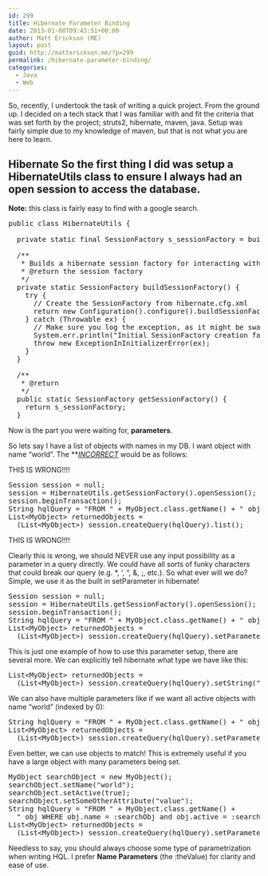 ```yaml
---
id: 299
title: Hibernate Parameter Binding
date: 2013-01-08T09:43:51+00:00
author: Matt Erickson (ME)
layout: post
guid: http://matterickson.me/?p=299
permalink: /hibernate-parameter-binding/
categories:
  - Java
  - Web
---
```

So, recently, I undertook the task of writing a quick project. From the ground up. I decided on a tech stack that I was familiar with and fit the criteria that was set forth by the project; struts2, hibernate, maven, java. Setup was fairly simple due to my knowledge of maven, but that is not what you are here to learn. 

## Hibernate So the first thing I did was setup a HibernateUtils class to ensure I always had an open session to access the database. 


  
**Note:** this class is fairly easy to find with a google search. 

<pre class="brush: java; title: ; notranslate" title="">public class HibernateUtils {

  private static final SessionFactory s_sessionFactory = buildSessionFactory();

  /**
   * Builds a hibernate session factory for interacting with the db
   * @return the session factory
   */
  private static SessionFactory buildSessionFactory() {
    try {
      // Create the SessionFactory from hibernate.cfg.xml
      return new Configuration().configure().buildSessionFactory();
    } catch (Throwable ex) {
      // Make sure you log the exception, as it might be swallowed
      System.err.println("Initial SessionFactory creation failed." + ex);
      throw new ExceptionInInitializerError(ex);
    }
  }

  /**
   * @return
   */
  public static SessionFactory getSessionFactory() {
    return s_sessionFactory;
  }
</pre>


  
Now is the part you were waiting for, **parameters**. 
  
So lets say I have a list of objects with names in my DB. I want object with name &#8220;world&#8221;. The **_<u>INCORRECT</strong>_</u> would be as follows:
  
THIS IS WRONG!!!! 

<pre class="brush: java; title: ; notranslate" title="">Session session = null;
session = HibernateUtils.getSessionFactory().openSession();
session.beginTransaction();
String hqlQuery = "FROM " + MyObject.class.getName() + " obj WHERE obj.name = '" + name + "'";
List&lt;MyObject&gt; returnedObjects = 
  (List&lt;MyObject&gt;) session.createQuery(hqlQuery).list();
</pre> THIS IS WRONG!!!! 

  

  
Clearly this is wrong, we should NEVER use any input possibility as a parameter in a query directly. We could have all sorts of funky characters that could break our query (e.g. *, &#8216;, &#8220;, &, ;, etc.). So what ever will we do? Simple, we use it as the built in setParameter in hibernate! 

<pre class="brush: java; title: ; notranslate" title="">Session session = null;
session = HibernateUtils.getSessionFactory().openSession();
session.beginTransaction();
String hqlQuery = "FROM " + MyObject.class.getName() + " obj WHERE obj.name = :name";
List&lt;MyObject&gt; returnedObjects = 
  (List&lt;MyObject&gt;) session.createQuery(hqlQuery).setParameter("name", name).list();
</pre> This is just one example of how to use this parameter setup, there are several more. We can explicitly tell hibernate what type we have like this: 

<pre class="brush: java; title: ; notranslate" title="">List&lt;MyObject&gt; returnedObjects = 
  (List&lt;MyObject&gt;) session.createQuery(hqlQuery).setString("name", name).list();
</pre> We can also have multiple parameters like if we want all active objects with name &#8220;world&#8221; (indexed by 0): 

<pre class="brush: java; title: ; notranslate" title="">String hqlQuery = "FROM " + MyObject.class.getName() + " obj WHERE obj.name = ? and obj.active = ?";
List&lt;MyObject&gt; returnedObjects = 
  (List&lt;MyObject&gt;) session.createQuery(hqlQuery).setParameter(0, name).setParameter(1, true).list();
</pre> Even better, we can use objects to match! This is extremely useful if you have a large object with many parameters being set. 

<pre class="brush: java; title: ; notranslate" title="">MyObject searchObject = new MyObject();
searchObject.setName("world");
searchObject.setActive(true);
searchObject.setSomeOtherAttribute("value");
String hqlQuery = "FROM " + MyObject.class.getName() +
  " obj WHERE obj.name = :searchObj and obj.active = :searchObj";
List&lt;MyObject&gt; returnedObjects = 
  (List&lt;MyObject&gt;) session.createQuery(hqlQuery).setParameter("searchObj", searchObject).list();
</pre>


  
Needless to say, you should always choose some type of parametrization when writing HQL. I prefer **Name Parameters** (the :theValue) for clarity and ease of use.